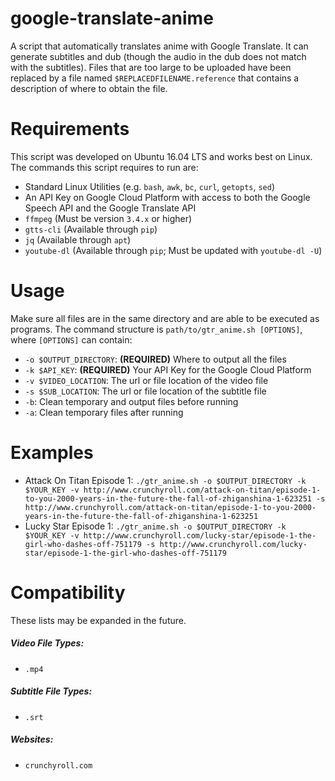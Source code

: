 # google-translate-anime
A script that automatically translates anime with Google Translate. It can generate subtitles and dub (though the audio in the dub does not match with the subtitles). Files that are too large to be uploaded have been replaced by a file named `$REPLACEDFILENAME.reference` that contains a description of where to obtain the file.

# Requirements
This script was developed on Ubuntu 16.04 LTS and works best on Linux. The commands this script requires to run are:
* Standard Linux Utilities (e.g. `bash`, `awk`, `bc`, `curl`, `getopts`, `sed`)
* An API Key on Google Cloud Platform with access to both the Google Speech API and the Google Translate API
* `ffmpeg` (Must be version `3.4.x` or higher)
* `gtts-cli` (Available through `pip`)
* `jq` (Available through `apt`)
* `youtube-dl` (Available through `pip`; Must be updated with `youtube-dl -U`)

# Usage
Make sure all files are in the same directory and are able to be executed as programs. The command structure is `path/to/gtr_anime.sh [OPTIONS]`, where `[OPTIONS]` can contain:
* `-o $OUTPUT_DIRECTORY`: **(REQUIRED)** Where to output all the files
* `-k $API_KEY`: **(REQUIRED)** Your API Key for the Google Cloud Platform
* `-v $VIDEO_LOCATION`: The url or file location of the video file
* `-s $SUB_LOCATION`: The url or file location of the subtitle file
* `-b`: Clean temporary and output files before running
* `-a`: Clean temporary files after running

# Examples
* Attack On Titan Episode 1: `./gtr_anime.sh -o $OUTPUT_DIRECTORY -k $YOUR_KEY -v http://www.crunchyroll.com/attack-on-titan/episode-1-to-you-2000-years-in-the-future-the-fall-of-zhiganshina-1-623251 -s http://www.crunchyroll.com/attack-on-titan/episode-1-to-you-2000-years-in-the-future-the-fall-of-zhiganshina-1-623251`
* Lucky Star Episode 1: `./gtr_anime.sh -o $OUTPUT_DIRECTORY -k $YOUR_KEY -v http://www.crunchyroll.com/lucky-star/episode-1-the-girl-who-dashes-off-751179 -s http://www.crunchyroll.com/lucky-star/episode-1-the-girl-who-dashes-off-751179`

# Compatibility
These lists may be expanded in the future.
##### Video File Types:
* `.mp4`
##### Subtitle File Types:
* `.srt`
##### Websites:
* `crunchyroll.com`
